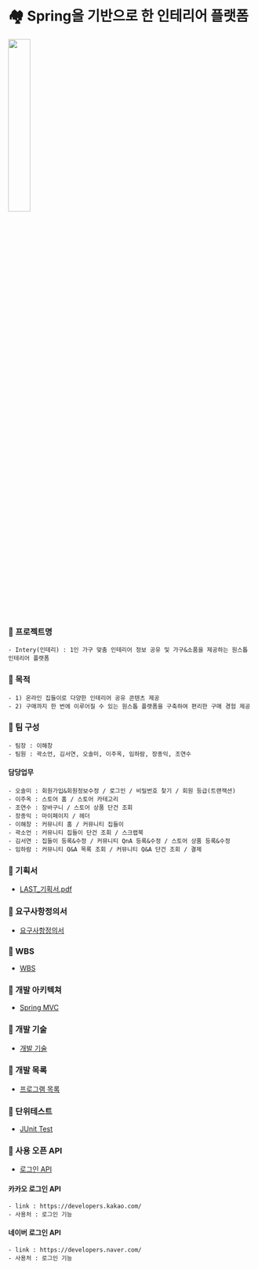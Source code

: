 
# 🏘 Spring을 기반으로 한 인테리어 플랫폼
<img src="https://user-images.githubusercontent.com/78997066/116802169-cb801d80-ab4b-11eb-853b-0020a4b229e0.png" width="30%">

### 🔗 프로젝트명
``` 
- Intery(인테리) : 1인 가구 맞춤 인테리어 정보 공유 및 가구&소품을 제공하는 원스톱 인테리어 플랫폼
```

### 🔗 목적
``` 
- 1) 온라인 집들이로 다양한 인테리어 공유 콘텐츠 제공
- 2) 구매까지 한 번에 이루어질 수 있는 원스톱 플랫폼을 구축하여 편리한 구매 경험 제공 
```

### 🔗 팀 구성
``` 
- 팀장 : 이해창
- 팀원 : 곽소언, 김서연, 오솔미, 이주옥, 임하람, 장종익, 조연수
```

   #### 담당업무
   ``` 
   - 오솔미 : 회원가입&회원정보수정 / 로그인 / 비밀번호 찾기 / 회원 등급(트랜잭션)
   - 이주옥 : 스토어 홈 / 스토어 카테고리
   - 조연수 : 장바구니 / 스토어 상품 단건 조회
   - 장종익 : 마이페이지 / 헤더
   - 이해창 : 커뮤니티 홈 / 커뮤니티 집들이
   - 곽소언 : 커뮤니티 집들이 단건 조회 / 스크랩북
   - 김서연 : 집들이 등록&수정 / 커뮤니티 QnA 등록&수정 / 스토어 상품 등록&수정
   - 임하람 : 커뮤니티 Q&A 목록 조회 / 커뮤니티 Q&A 단건 조회 / 결제
   ```

### 🔗 기획서
- [LAST_기획서.pdf](https://github.com/code-you-dream-with-me/LAST_PROJECT/files/6410604/LAST_.pdf)

### 🔗 요구사항정의서
- [요구사항정의서](https://github.com/code-you-dream-with-me/LAST_PROJECT/issues/1)

### 🔗 WBS
- [WBS](https://github.com/code-you-dream-with-me/LAST_PROJECT/issues/2) 

### 🔗 개발 아키텍쳐
- [Spring MVC](https://user-images.githubusercontent.com/78997066/117122711-1e1e3b80-add1-11eb-82ef-c74ddb002af7.png)

### 🔗 개발 기술
- [개발 기술](https://github.com/code-you-dream-with-me/LAST_PROJECT/issues/4)

### 🔗 개발 목록
- [프로그램 목록](https://github.com/code-you-dream-with-me/LAST_PROJECT/issues/5)

### 🔗 단위테스트
- [JUnit Test](https://github.com/code-you-dream-with-me/LAST_PROJECT/tree/main/LAST_PROJECT/src/test/java/com/sist/last)

### 🔗 사용 오픈 API
- [로그인 API](https://github.com/code-you-dream-with-me/LAST_PROJECT/tree/main/LAST_PROJECT/src/main/webapp/WEB-INF/views/login)
#### 카카오 로그인 API
``` 
- link : https://developers.kakao.com/
- 사용처 : 로그인 기능
```

#### 네이버 로그인 API
``` 
- link : https://developers.naver.com/
- 사용처 : 로그인 기능
```
